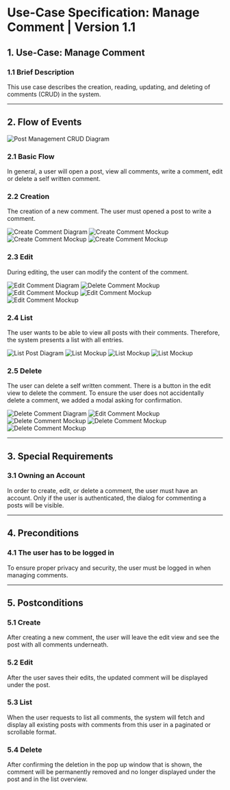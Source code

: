 # Use-Case Specification: Manage Comment | Version 1.1

## 1. Use-Case: Manage Comment  
### 1.1 Brief Description  
This use case describes the creation, reading, updating, and deleting of comments (CRUD) in the system.

---

## 2. Flow of Events  

![Post Management CRUD Diagram](docs/UseCaseManageComments/UCManageCommentsCRUD.drawio.png)

### 2.1 Basic Flow  
In general, a user will open a post, view all comments, write a comment, edit or delete a self written comment.

### 2.2 Creation  
The creation of a new comment. The user must opened a post to write a comment.

![Create Comment Diagram](docs/UseCaseManageComments/UCCreateComment.drawio.png)
![Create Comment Mockup](docs/UseCaseManageComments/UCCreateCommentMockUp.png)
![Create Comment Mockup](docs/UseCaseManageComments/UCCreateCommentMockUp2.png)
![Create Comment Mockup](docs/UseCaseManageComments/UCCreateCommentMockUp3.png)


### 2.3 Edit  
During editing, the user can modify the content of the comment.

![Edit Comment Diagram](docs/UseCaseManageComments/UCEditComment.drawio.png)
![Delete Comment Mockup](docs/UseCaseManageComments/UCEditCommentMockUp.png)
![Edit Comment Mockup](docs/UseCaseManageComments/UCEditCommentMockUp2.png)
![Edit Comment Mockup](docs/UseCaseManageComments/UCEditCommentMockUp3.png)
![Edit Comment Mockup](docs/UseCaseManageComments/UCEditCommentMockUp4.png)


### 2.4 List  
The user wants to be able to view all posts with their comments. Therefore, the system presents a list with all entries.

![List Post Diagram](docs/UseCaseManageComments/UCListComment.drawio.png)
![List Mockup](docs/UseCaseManageComments/UCListCommentMockUp.png)
![List Mockup](docs/UseCaseManageComments/UCListCommentMockUp2.png)
![List Mockup](docs/UseCaseManageComments/UCListCommentMockUp3.png)


### 2.5 Delete  
The user can delete a self written comment. There is a button in the edit view to delete the comment. To ensure the user does not accidentally delete a comment, we added a modal asking for confirmation.

![Delete Comment Diagram](docs/UseCaseManageComments/UCDeleteComment.drawio.png)
![Edit Comment Mockup](docs/UseCaseManageComments/UCEditCommentMockUp.png)
![Delete Comment Mockup](docs/UseCaseManageComments/UCDeleteCommentMockUp.png)
![Delete Comment Mockup](docs/UseCaseManageComments/UCDeleteCommentMockUp2.png)
![Delete Comment Mockup](docs/UseCaseManageComments/UCDeleteCommentMockUp3.png)



---

## 3. Special Requirements

### 3.1 Owning an Account  
In order to create, edit, or delete a comment, the user must have an account. Only if the user is authenticated, the dialog for commenting a posts will be visible.

---

## 4. Preconditions

### 4.1 The user has to be logged in  
To ensure proper privacy and security, the user must be logged in when managing comments.

---

## 5. Postconditions

### 5.1 Create  
After creating a new comment, the user will leave the edit view and see the post with all comments underneath.

### 5.2 Edit  
After the user saves their edits, the updated comment will be displayed under the post.

### 5.3 List  
When the user requests to list all comments, the system will fetch and display all existing posts with comments from this user in a paginated or scrollable format.

### 5.4 Delete  
After confirming the deletion in the pop up window that is shown, the comment will be permanently removed and no longer displayed under the post and in the list overview.
